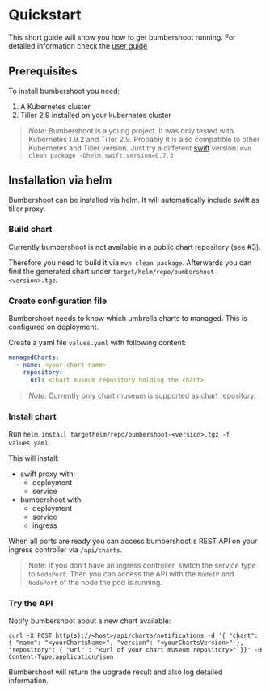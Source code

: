 # Quickstart

This short guide will show you how to get bumbershoot running. 
For detailed information check the [user guide](user-guide.md) 

## Prerequisites

To install bumbershoot you need:

1. A Kubernetes cluster
2. Tiller 2.9 installed on your kubernetes cluster

> *Note*: Bumbershoot is a young project.
> It was only tested with Kubernetes 1.9.2 and Tiller 2.9.
> Probably it is also compatible to other Kubernetes and Tiller version. 
> Just try a different [swift](https://github.com/appscode/swift) version: `mvn clean package -Dhelm.swift.version=0.7.3`

## Installation via helm

Bumbershoot can be installed via helm.
It will automatically include swift as tiller proxy.

### Build chart

Currently bumbershoot is not available in a public chart repository (see #3). 

Therefore you need to build it via `mvn clean package`.
Afterwards you can find the generated chart under `target/helm/repo/bumbershoot-<version>.tgz`. 

### Create configuration file

Bumbershoot needs to know which umbrella charts to managed. 
This is configured on deployment.

Create a yaml file `values.yaml` with following content:
```yaml
managedCharts: 
  - name: <your-chart-name>
    repository:
      url: <chart museum repository holding the chart>
```

> *Note*: Currently only chart museum is supported as chart repository.

### Install chart

Run `helm install targethelm/repo/bumbershoot-<version>.tgz -f values.yaml`. 

This will install:

* swift proxy with:
  * deployment
  * service
* bumbershoot with:
  * deployment
  * service
  * ingress

When all ports are ready you can access bumbershoot's REST API on your ingress controller via `/api/charts`.

> Note: If you don't have an ingress controller, switch the service type to `NodePort`. 
> Then you can access the API with the `NodeIP` and `NodePort` of the node the pod is running.

### Try the API

Notify bumbershoot about a new chart available: 
```
curl -X POST http(s)://<host>/api/charts/notifications -d '{ "chart": { "name": "<yourChartsName>", "version": "<yourChartsVersion>" }, "repository": { "url" : "<url of your chart museum repository>" }}' -H Content-Type:application/json
```

Bumbershoot will return the upgrade result and also log detailed information.